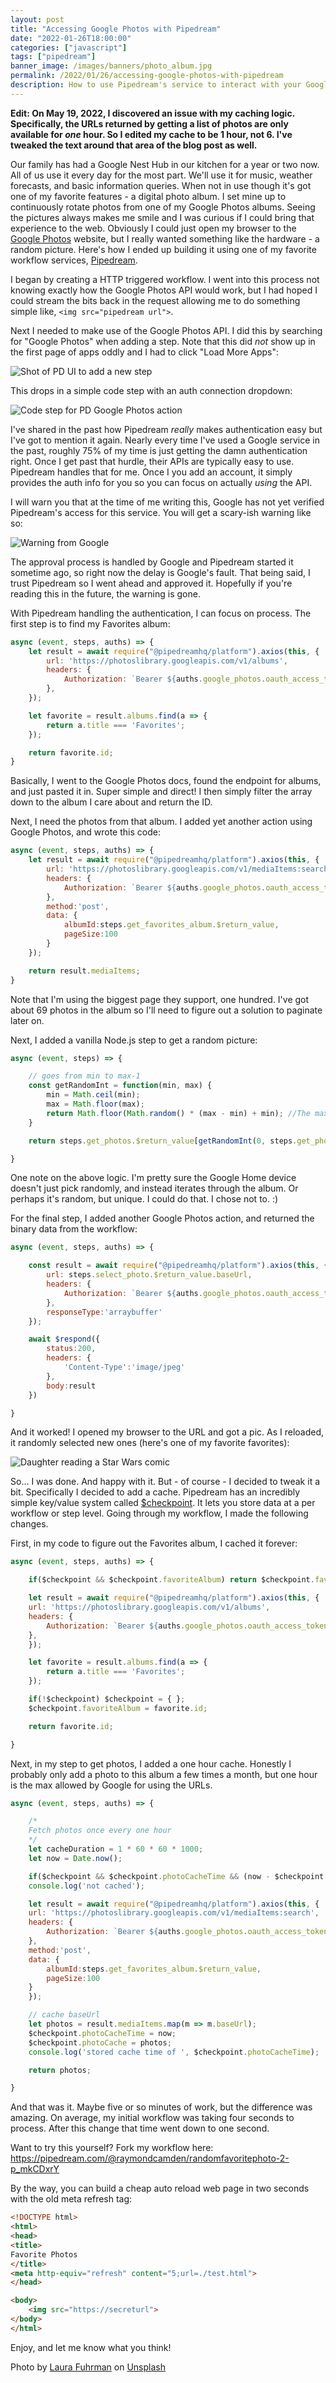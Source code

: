 ```yaml
---
layout: post
title: "Accessing Google Photos with Pipedream"
date: "2022-01-26T18:00:00"
categories: ["javascript"]
tags: ["pipedream"]
banner_image: /images/banners/photo_album.jpg
permalink: /2022/01/26/accessing-google-photos-with-pipedream
description: How to use Pipedream's service to interact with your Google Photos
---
```


**Edit: On May 19, 2022, I discovered an issue with my caching logic. Specifically, the URLs returned by getting a list of photos are only available for *one* hour. So I edited my cache to be 1 hour, not 6. I've tweaked the text around that area of the blog post as well.**

Our family has had a Google Nest Hub in our kitchen for a year or two now. All of us use it every day for the most part. We'll use it for music, weather forecasts, and basic information queries. When not in use though it's got one of my favorite features - a digital photo album. I set mine up to continuously rotate photos from one of my Google Photos albums. Seeing the pictures always makes me smile and I was curious if I could bring that experience to the web. Obviously I could just open my browser to the [Google Photos](https://photos.google.com) website, but I really wanted something like the hardware - a random picture. Here's how I ended up building it using one of my favorite workflow services, [Pipedream](https://pipedream.com?via=raymond).

I began by creating a HTTP triggered workflow. I went into this process not knowing exactly how the Google Photos API would work, but I had hoped I could stream the bits back in the request allowing me to do something simple like, `<img src="pipedream url">`. 

Next I needed to make use of the Google Photos API. I did this by searching for "Google Photos" when adding a step. Note that this did *not* show up in the first page of apps oddly and I had to click "Load More Apps":

<p>
<img data-src="https://static.raymondcamden.com/images/2022/01/photos1.jpg" alt="Shot of PD UI to add a new step" class="lazyload imgborder imgcenter">
</p>

This drops in a simple code step with an auth connection dropdown:

<p>
<img data-src="https://static.raymondcamden.com/images/2022/01/photos2.jpg" alt="Code step for PD Google Photos action" class="lazyload imgborder imgcenter">
</p>

I've shared in the past how Pipedream *really* makes authentication easy but I've got to mention it again. Nearly every time I've used a Google service in the past, roughly 75% of my time is just getting the damn authentication right. Once I get past that hurdle, their APIs are typically easy to use. Pipedream handles that for me. Once I you add an account, it simply provides the auth info for you so you can focus on actually *using* the API.

I will warn you that at the time of me writing this, Google has not yet verified Pipedream's access for this service. You will get a scary-ish warning like so:

<p>
<img data-src="https://static.raymondcamden.com/images/2022/01/photos3.jpg" alt="Warning from Google" class="lazyload imgborder imgcenter">
</p>

The approval process is handled by Google and Pipedream started it sometime ago, so right now the delay is Google's fault. That being said, I trust Pipedream so I went ahead and approved it. Hopefully if you're reading this in the future, the warning is gone. 

With Pipedream handling the authentication, I can focus on process. The first step is to find my Favorites album:

```js
async (event, steps, auths) => {
	let result = await require("@pipedreamhq/platform").axios(this, {
		url: 'https://photoslibrary.googleapis.com/v1/albums',
		headers: {
			Authorization: `Bearer ${auths.google_photos.oauth_access_token}`,
		},
	});

	let favorite = result.albums.find(a => {
		return a.title === 'Favorites';
	});

	return favorite.id;
}
```

Basically, I went to the Google Photos docs, found the endpoint for albums, and just pasted it in. Super simple and direct! I then simply filter the array down to the album I care about and return the ID.

Next, I need the photos from that album. I added yet another action using Google Photos, and wrote this code:


```js
async (event, steps, auths) => {
	let result = await require("@pipedreamhq/platform").axios(this, {
		url: 'https://photoslibrary.googleapis.com/v1/mediaItems:search',
		headers: {
			Authorization: `Bearer ${auths.google_photos.oauth_access_token}`,
		},
		method:'post',
		data: {
			albumId:steps.get_favorites_album.$return_value,
			pageSize:100
		}
	});

	return result.mediaItems;
}
```

Note that I'm using the biggest page they support, one hundred. I've got about 69 photos in the album so I'll need to figure out a solution to paginate later on. 

Next, I added a vanilla Node.js step to get a random picture:

```js
async (event, steps) => {

	// goes from min to max-1
	const getRandomInt = function(min, max) {
		min = Math.ceil(min);
		max = Math.floor(max);
		return Math.floor(Math.random() * (max - min) + min); //The maximum is exclusive and the minimum is inclusive
	}

	return steps.get_photos.$return_value[getRandomInt(0, steps.get_photos.$return_value.length)];

}
```

One note on the above logic. I'm pretty sure the Google Home device doesn't just pick randomly, and instead iterates through the album. Or perhaps it's random, but unique. I could do that. I chose not to. :) 

For the final step, I added another Google Photos action, and returned the binary data from the workflow:

```js
async (event, steps, auths) => {

	const result = await require("@pipedreamhq/platform").axios(this, {
		url: steps.select_photo.$return_value.baseUrl,
		headers: {
			Authorization: `Bearer ${auths.google_photos.oauth_access_token}`,
		},
		responseType:'arraybuffer'
	});

	await $respond({
		status:200,
		headers: {
			'Content-Type':'image/jpeg'
		},
		body:result
	})

}
```

And it worked! I opened my browser to the URL and got a pic. As I reloaded, it randomly selected new ones (here's one of my favorite favorites):

<p>
<img data-src="https://static.raymondcamden.com/images/2022/01/photos4.jpg" alt="Daughter reading a Star Wars comic" class="lazyload imgborder imgcenter">
</p>

So... I was done. And happy with it. But - of course - I decided to tweak it a bit. Specifically I decided to add a cache. Pipedream has an incredibly simple key/value system called [$checkpoint](https://pipedream.com/docs/workflows/steps/code/state/#workflow-state). It lets you store data at a per workflow or step level. Going through my workflow, I made the following changes.

First, in my code to figure out the Favorites album, I cached it forever:

```js
async (event, steps, auths) => {

	if($checkpoint && $checkpoint.favoriteAlbum) return $checkpoint.favoriteAlbum;

	let result = await require("@pipedreamhq/platform").axios(this, {
	url: 'https://photoslibrary.googleapis.com/v1/albums',
	headers: {
		Authorization: `Bearer ${auths.google_photos.oauth_access_token}`,
	},
	});

	let favorite = result.albums.find(a => {
		return a.title === 'Favorites';
	});

	if(!$checkpoint) $checkpoint = { };
	$checkpoint.favoriteAlbum = favorite.id;

	return favorite.id;

}
```

Next, in my step to get photos, I added a one hour cache. Honestly I probably only add a photo to this album a few times a month, but one hour is the max allowed by Google for using the URLs.

```js
async (event, steps, auths) => {

	/*
	Fetch photos once every one hour
	*/
	let cacheDuration = 1 * 60 * 60 * 1000;
	let now = Date.now();

	if($checkpoint && $checkpoint.photoCacheTime && (now - $checkpoint.photoCacheTime < cacheDuration) && $checkpoint.photoCache) return $checkpoint.photoCache;
	console.log('not cached'); 

	let result = await require("@pipedreamhq/platform").axios(this, {
	url: 'https://photoslibrary.googleapis.com/v1/mediaItems:search',
	headers: {
		Authorization: `Bearer ${auths.google_photos.oauth_access_token}`,
	},
	method:'post',
	data: {
		albumId:steps.get_favorites_album.$return_value,
		pageSize:100
	}
	});

	// cache baseUrl
	let photos = result.mediaItems.map(m => m.baseUrl);
	$checkpoint.photoCacheTime = now;
	$checkpoint.photoCache = photos;
	console.log('stored cache time of ', $checkpoint.photoCacheTime);

	return photos;

}
```

And that was it. Maybe five or so minutes of work, but the difference was amazing. On average, my initial workflow was taking four seconds to process. After this change that time went down to one second. 

Want to try this yourself? Fork my workflow here: <https://pipedream.com/@raymondcamden/randomfavoritephoto-2-p_mkCDxrY>

By the way, you can build a cheap auto reload web page in two seconds with the old meta refresh tag:

```html
<!DOCTYPE html>
<html>
<head>
<title>
Favorite Photos
</title>
<meta http-equiv="refresh" content="5;url=./test.html">
</head>

<body>
	<img src="https://secreturl">
</body>
</html>
```

Enjoy, and let me know what you think!

Photo by <a href="https://unsplash.com/@lauracathleen?utm_source=unsplash&utm_medium=referral&utm_content=creditCopyText">Laura Fuhrman</a> on <a href="https://unsplash.com/s/photos/photo-album?utm_source=unsplash&utm_medium=referral&utm_content=creditCopyText">Unsplash</a>
  

